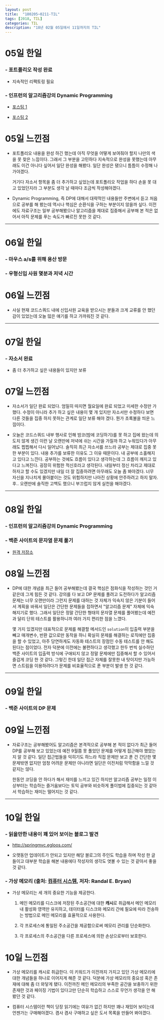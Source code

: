 ```yaml
---
layout: post
title:  "180205~0211-TIL"
tags: [2018, TIL]
categories: TIL
description: "18년 02월 05일에서 11일까지의 TIL"
---
```


05일 한일
=========

### - 포트폴리오 작성 완료  

  - 지속적인 리팩토링 필요  

### - 인프런의 알고리즘강의 Dynamic Programming
  - [포스팅 1](https://hue9010.github.io/%EC%95%8C%EA%B3%A0%EB%A6%AC%EC%A6%98/Dynamic-Programming(1)/)

  - [포스팅 2](https://hue9010.github.io/%EC%95%8C%EA%B3%A0%EB%A6%AC%EC%A6%98/Dynamic-Programming(2)/)

05일 느낀점
==========

- 포트폴리오 내용을 완성 하긴 했는데 아직 무엇을 어떻게 보여줘야 할지 나만의 색을 못 찾은 느낌이다. 그래서 그 부분을 고민하다 지속적으로 완성을 못했는데 아무래도 이건 아니다 싶어서 일단 완성을 해봤다. 일단 완성은 됐으니 틈틈이 수정해 나가야겠다.

  거기다 자소서 항목을 좀 더 추가하고 싶었는데 포트폴리오 작업을 하다 손을 못 대고 있었던지라 그 부분도 생각 날 때마다 조금씩 작성해야겠다.  

- Dynamic Programming, 즉 DP에 대해서 대략적인 내용들만 주변에서 듣고 처음으로 공부를 해 봤는데 역시나 핵심은 순환식을 구하는 부분이지 않을까 싶다. 이전에도 자료구조는 일부 공부해봤으나 알고리즘을 제대로 집중해서 공부해 본 적은 없어서 아직 문제를 푸는 속도가 빠르진 못한 것 같다.

---

06일 한일
=========

### - 마우스 a/s를 위해 용산 방문  

### - 우형신입 사원 몇분과 저녁 시간  

06일 느낀점
==========

- 사실 현재 코드스쿼드 내에 신입사원 교육을 받으시는 분들과 크게 교류를 안 했던 감이 있었는데 오늘 많은 얘기를 하고 가까워진 것 같다.  

---

07일 한일
=========

### - 자소서 완료  
- 좀 더 추가하고 싶은 내용들이 있지만 보류  

07일 느낀점
==========

- 자소서가 일단 완료 되었다. 엄밀히 따지면 월요일에 완료 되었고 미세한 수정만 가했다. 수정이 아니라 추가 하고 싶은 내용이 몇 개 있지만 자소서만 수정하다 보면 다른 것들을 집중 하지 못하는 관계로 일단 보류 해야 겠다. 뭔가 초록불을 띄운 느낌이다.  

- 오늘은 코드스쿼드 내부 행사로 인해 밤코(밤에 코딩하기)를 못 하고 집에 왔는데 의도치 않게 생긴 이런 날 오랜만에 저녁에 쉬는 시간을 가질까 하고 누워있다가 아무래도 찝찝해서 다시 일어났다. 솔직히 최근 자소서를 쓰느라 공부는 제대로 집중 못한 부분이 있다. 내용 추가를 보류한 이유도 그 이유 때문이다. 내 공부에 소홀해지고 있다고 느낀다. 공부하는 것에도 흐름이 있다고 생각하는데 그 흐름이 깨지고 있다고 느껴진다. 굉장히 위험한 적신호라고 생각된다. 내일부터 정신 차리고 제대로 하자고 할 수도 있겠지만 내일 더 잘 집중하려면 아무래도 오늘 좀 봐야겠다. 너무 자신을 지나치게 몰아붙이는 것도 위험하지만 나아진 상황에 안주하려고 하지 말자. 후.. 오랜만에 솔직한 고백도 했으니 부끄럽지 않게 실천을 해야겠다.

---

08일 한일
=========

### - 인프런의 알고리즘강의 Dynamic Programming  

### - 백준 사이트의 문자열 문제 풀기  
  - [원격 저장소](https://github.com/Hue9010/algorithm)

08일 느낀점
==========

- DP에 대한 개념을 최근 들어 공부해봤는데 결국 핵심은 점화식을 작성하는 것인 거 같은데 그게 힘든 것 같다. 강의를 다 보고 DP 문제를 풀려고 도전하다가 알고리즘 문제는 너무 오랜만이라 그런지 문제를 대하는 것 자체가 익숙지 않은 기분이 들어서 계획을 바꿔서 일단은 간단한 문제들을 접하면서 "알고리즘 문제" 자체에 익숙 해지기로 했다. 그래서 일단은 정말 간단한 형태의 문자열 문제를 풀어봤는데 예전과 달리 단위 테스트를 활용하니까 여러 가지 편리한 점을 느꼈다.  

  몇 가지 있겠지만 대표적으로 문제를 해결할 메서드인 `solution`이 입출력 부분을 빼고 매개변수, 반환 값으로만 동작을 하니 확실히 문제를 해결하는 로직에만 집중을 할 수 있었고, 아주 당연하게도 자동화 테스트의 장점인 수동 테스트를 안 해도 된다는 점이었다. 전자 덕분에 이전에는 불편하다고 생각했고 한두 번씩 실수하던 백준 사이트의 입출력 방식에 구애되지 않고 정말 문제에만 집중해서 할 수 있어서 즐겁게 코딩 한 것 같다. 그렇긴 한데 일단 접근 자체를 잘못한 내 탓이지만 가능하면 스트림을 이용하려다가 문제를 비효율적으로 푼 부분이 발생 한 것 같다.

---

09일 한일
=========

### - 백준 사이트의 DP 문제  

09일 느낀점
==========

- 자료구조는 공부해봤어도 알고리즘은 본격적으로 공부해 본 적이 없다가 최근 들어 DP를 공부해 보고 있었는데 예전 9월쯤 못 풀었던 문제를 어떻게 접근해야 했었는지 알 것 같다. 일단 접근법들을 익히기도 하느라 직접 문제만 보고 푼 건 간단한 몇 문제밖엔 없지만 엄청 어려운 문제만 아니라면 일단은 이전처럼 막막함을 느낄 것 같지는 않다.

  한동안 코딩을 안 하다가 해서 재미를 느끼고 있긴 하지만 알고리즘 공부는 일정 이상부터는 학습하는 즐거움보다는 토익 공부와 비슷하게 풀이법에 집중되는 것 같아서 학습하는 재미는 떨어지는 것 같다.  

---

10일 한일
=========

### - 읽을만한 내용이 꽤 있어 보이는 블로그 발견  

  - http://springmvc.egloos.com/  

  - 오랫동안 업데이트가 안되고 있지만 해당 블로그의 주인도 학습을 하며 작성 한 글들이고 대부분 학습을 해본 내용에다 작성자의 생각도 엿볼 수 있는 것 같아서 좋을 것 같다.  

### - 가상 메모리 (출처: [컴퓨터 시스템](http://www.kyobobook.co.kr/product/detailViewKor.laf?ejkGb=KOR&mallGb=KOR&barcode=9791185475219&orderClick=LAG&Kc=), 저자: Randal E. Bryan)  

  - 가상 메모리는 세 개의 중요한 기능을 제공한다.  

    1. 메인 메모리를 디스크에 저장된 주소공간에 대한 **캐시**로 취급해서 메인 메모리 내 활성화 영역만 유지하고, 데이터를 디스크와 메모리 간에 필요에 따라 전송하는 방법으로 메인 메모리를 효율적으로 사용한다.   

    2. 각 프로세스에 통일된 주소공간을 제공함으로써 메모리 관리를 단순화한다.  

    3. 각 프로세스의 주소공간을 다른 프로세스에 의한 손상으로부터 보호한다.  

10일 느낀점  
==========

- 가상 메모리를 캐시로 취급한다. 이 키워드가 이전까지 가지고 있던 가상 메모리에 대한 개념들을 하나로 이어지게 해준 것 같다. 덕분에 가상 메모리의 중요성 혹은 존재에 대해 좀 더 와닿게 됐다. 이전까진 메인 메모리의 부족한 공간을 보충하기 위한 존재란 것과 페이징 기법이 있다고만 단순히 학습하고 스스로 무언가 생각을 안 해 봤던 것 같다.  

- 컴퓨터 시스템이란 책이 당장 읽기에는 여유가 없긴 하지만 꽤나 재밌어 보이는데 언젠가는 구매해야겠다. 겸사 겸사 구매하고 싶은 도서 목록을 만들어 봐야겠다.
